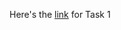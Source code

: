 Here's the [link](https://drive.google.com/drive/folders/1eX7Nf9TIX2hqc8kOvcrenYHRV0zCMNCe?usp=drive_link) for Task 1
